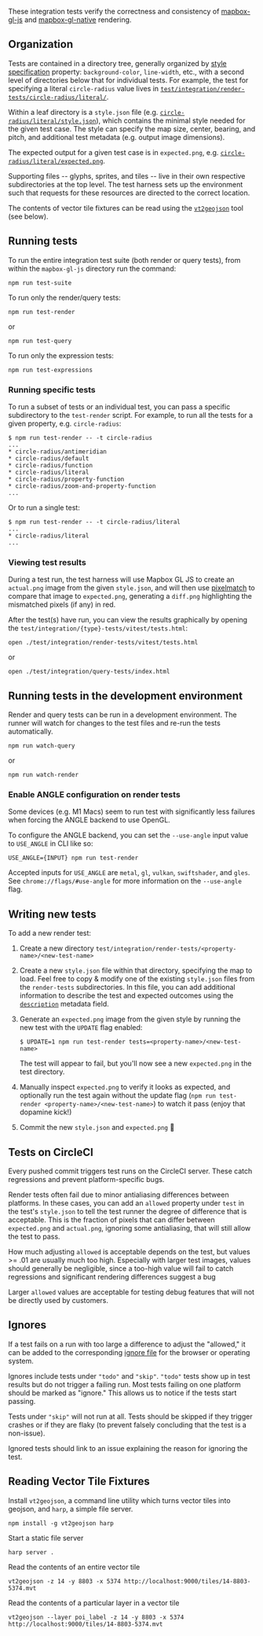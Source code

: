 These integration tests verify the correctness and consistency of [mapbox-gl-js](https://github.com/mapbox/mapbox-gl-js) and
[mapbox-gl-native](https://github.com/mapbox/mapbox-gl-native) rendering.

## Organization

Tests are contained in a directory tree, generally organized by [style specification](https://github.com/mapbox/mapbox-gl-style-spec)
property: `background-color`, `line-width`, etc., with a second level of directories below that for individual tests. For example, the test for specifying a literal `circle-radius` value lives in [`test/integration/render-tests/circle-radius/literal/`](./render-tests/circle-radius/literal).

Within a leaf directory is a `style.json` file (e.g. [`circle-radius/literal/style.json`](./render-tests/circle-radius/literal/style.json)), which contains the minimal style needed for the given test case. The style can specify the map size, center, bearing, and pitch, and additional test metadata (e.g. output image dimensions).

The expected output for a given test case is in `expected.png`, e.g. [`circle-radius/literal/expected.png`](./render-tests/circle-radius/literal/expected.png).

Supporting files -- glyphs, sprites, and tiles -- live in their own respective subdirectories at the top level. The test
harness sets up the environment such that requests for these resources are directed to the correct location.

The contents of vector tile fixtures can be read using the [`vt2geojson`](https://github.com/mapbox/vt2geojson) tool (see below).

## Running tests

To run the entire integration test suite (both render or query tests), from within the `mapbox-gl-js` directory run the command:
```
npm run test-suite
```

To run only the render/query tests:

```
npm run test-render
```
or
```
npm run test-query
```

To run only the expression tests:

```
npm run test-expressions
```

### Running specific tests

To run a subset of tests or an individual test, you can pass a specific subdirectory to the `test-render` script. For example, to run all the tests for a given property, e.g. `circle-radius`:
```
$ npm run test-render -- -t circle-radius
...
* circle-radius/antimeridian
* circle-radius/default
* circle-radius/function
* circle-radius/literal
* circle-radius/property-function
* circle-radius/zoom-and-property-function
...
```

Or to run a single test:
```
$ npm run test-render -- -t circle-radius/literal
...
* circle-radius/literal
...
```

### Viewing test results

During a test run, the test harness will use Mapbox GL JS to create an `actual.png` image from the given `style.json`, and will then use [pixelmatch](https://github.com/mapbox/pixelmatch) to compare that image to `expected.png`, generating a `diff.png` highlighting the mismatched pixels (if any) in red.

After the test(s) have run, you can view the results graphically by opening the `test/integration/{type}-tests/vitest/tests.html`:

```
open ./test/integration/render-tests/vitest/tests.html
```
or
```
open ./test/integration/query-tests/index.html
```

## Running tests in the development environment

Render and query tests can be run in a development environment. The runner will watch for changes to the test files and re-run the tests automatically.
```
npm run watch-query
```
or
```
npm run watch-render
```

### Enable ANGLE configuration on render tests

Some devices (e.g. M1 Macs) seem to run test with significantly less failures when forcing the ANGLE backend to use OpenGL.

To configure the ANGLE backend, you can set the `--use-angle` input value to `USE_ANGLE` in CLI like so:
```
USE_ANGLE={INPUT} npm run test-render
```

Accepted inputs for `USE_ANGLE` are `metal`, `gl`, `vulkan`, `swiftshader`, and `gles`. See `chrome://flags/#use-angle` for more information on the `--use-angle` flag.

## Writing new tests

To add a new render test:
1. Create a new directory `test/integration/render-tests/<property-name>/<new-test-name>`

2. Create a new `style.json` file within that directory, specifying the map to load. Feel free to copy & modify one of the existing `style.json` files from the `render-tests` subdirectories. In this file, you can add additional information to describe the test and expected outcomes using the [`description`](https://github.com/mapbox/mapbox-gl-js/blob/main/test/integration/render-tests/collator/default/style.json?short_path=254409f#L7) metadata field.

3. Generate an `expected.png` image from the given style by running the new test with the `UPDATE` flag enabled:
   ```
   $ UPDATE=1 npm run test-render tests=<property-name>/<new-test-name>
   ```
   The test will appear to fail, but you'll now see a new `expected.png` in the test directory.

4. Manually inspect `expected.png` to verify it looks as expected, and optionally run the test again without the update flag (`npm run test-render <property-name>/<new-test-name>`) to watch it pass (enjoy that dopamine kick!)

5. Commit the new `style.json` and `expected.png` :rocket:

## Tests on CircleCI

Every pushed commit triggers test runs on the CircleCI server. These catch regressions and prevent platform-specific bugs.

Render tests often fail due to minor antialiasing differences between platforms. In these cases, you can add an `allowed` property under `test` in the test's `style.json` to tell the test runner the degree of difference that is acceptable. This is the fraction of pixels that can differ between `expected.png` and `actual.png`, ignoring some antialiasing, that will still allow the test to pass.

How much adjusting `allowed` is acceptable depends on the test, but values >= .01 are usually much too high. Especially with larger test images, values should generally be negligible, since a too-high value will fail to catch regressions and significant rendering differences suggest a bug

Larger `allowed` values are acceptable for testing debug features that will not be directly used by customers.

## Ignores

If a test fails on a run with too large a difference to adjust the "allowed," it can be added to the corresponding [ignore file](../ignore) for the browser or operating system.

Ignores include tests under `"todo"` and `"skip"`. `"todo"` tests show up in test results but do not trigger a failing run. Most tests failing on one platform should be marked as "ignore." This allows us to notice if the tests start passing.

Tests under `"skip"` will not run at all. Tests should be skipped if they trigger crashes or if they are flaky (to prevent falsely concluding that the test is a non-issue).

Ignored tests should link to an issue explaining the reason for ignoring the test.

## Reading Vector Tile Fixtures

Install `vt2geojson`, a command line utility which turns vector tiles into geojson, and `harp`, a simple file server.

```
npm install -g vt2geojson harp
```

Start a static file server
```
harp server .
```

Read the contents of an entire vector tile

```
vt2geojson -z 14 -y 8803 -x 5374 http://localhost:9000/tiles/14-8803-5374.mvt
```

Read the contents of a particular layer in a vector tile

```
vt2geojson --layer poi_label -z 14 -y 8803 -x 5374 http://localhost:9000/tiles/14-8803-5374.mvt
```
